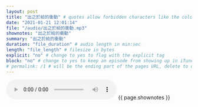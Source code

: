 ```yaml
---
layout: post
title: "出之於給的衝動" # quotes allow forbidden characters like the colon
date: "2021-01-21 12:01:14"
file: "/audio/出之於給的衝動.mp3"
shownotes: "出之於給的衝動"
summary: "出之於給的衝動"
duration: "file_duration" # audio length in min:sec
length: "file_length" # filesize in bytes
explicit: "no" # change to yes to flag with the explicit tag
block: "no" # change to yes to keep an episode from showing up in iTunes
# permalink: /1 # will be the ending part of the pages URL, delete to default to the title
---
```


<audio controls>
<source src="{{site.url}}{{site.baseurl}}{{ page.file }}" type="audio/x-mp3">
Your browser does not support the audio element.
</audio>
{{ page.shownotes }}
